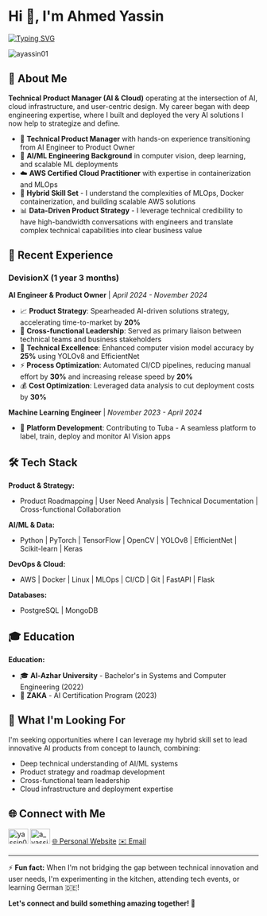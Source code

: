 # Hi 👋, I'm Ahmed Yassin

[![Typing SVG](https://readme-typing-svg.demolab.com/?lines=Technical+Product+Manager;AI+%26+Cloud+Specialist;Bridging+Technical+Innovation+with+User+Needs;Let's+connect!&font=VT323&size=24&color=36BCF7&center=true&width=700)](https://git.io/typing-svg)

<p align="left">
  <img src="https://komarev.com/ghpvc/?username=ayassin01&label=Profile%20views&color=0e75b6&style=flat" alt="ayassin01" />
</p>

## 🚀 About Me

**Technical Product Manager (AI & Cloud)** operating at the intersection of AI, cloud infrastructure, and user-centric design. My career began with deep engineering expertise, where I built and deployed the very AI solutions I now help to strategize and define.

- 🎯 **Technical Product Manager** with hands-on experience transitioning from AI Engineer to Product Owner
- 🤖 **AI/ML Engineering Background** in computer vision, deep learning, and scalable ML deployments  
- ☁️ **AWS Certified Cloud Practitioner** with expertise in containerization and MLOps
- 🔄 **Hybrid Skill Set** - I understand the complexities of MLOps, Docker containerization, and building scalable AWS solutions
- 📊 **Data-Driven Product Strategy** - I leverage technical credibility to have high-bandwidth conversations with engineers and translate complex technical capabilities into clear business value

## 💼 Recent Experience

### DevisionX (1 year 3 months)
**AI Engineer & Product Owner** | *April 2024 - November 2024*
- 📈 **Product Strategy**: Spearheaded AI-driven solutions strategy, accelerating time-to-market by **20%**
- 🎯 **Cross-functional Leadership**: Served as primary liaison between technical teams and business stakeholders
- 🔧 **Technical Excellence**: Enhanced computer vision model accuracy by **25%** using YOLOv8 and EfficientNet
- ⚡ **Process Optimization**: Automated CI/CD pipelines, reducing manual effort by **30%** and increasing release speed by **20%**
- 💰 **Cost Optimization**: Leveraged data analysis to cut deployment costs by **30%**

**Machine Learning Engineer** | *November 2023 - April 2024*
- 🔨 **Platform Development**: Contributing to Tuba - A seamless platform to label, train, deploy and monitor AI Vision apps

## 🛠️ Tech Stack

**Product & Strategy:**
- Product Roadmapping | User Need Analysis | Technical Documentation | Cross-functional Collaboration

**AI/ML & Data:**
- Python | PyTorch | TensorFlow | OpenCV | YOLOv8 | EfficientNet | Scikit-learn | Keras

**DevOps & Cloud:**
- AWS | Docker | Linux | MLOps | CI/CD | Git | FastAPI | Flask

**Databases:**
- PostgreSQL | MongoDB

## 🎓 Education 

**Education:**
- 🎓 **Al-Azhar University** - Bachelor's in Systems and Computer Engineering (2022)
- 🤖 **ZAKA** - AI Certification Program (2023)


## 🎯 What I'm Looking For

I'm seeking opportunities where I can leverage my hybrid skill set to lead innovative AI products from concept to launch, combining:
- Deep technical understanding of AI/ML systems
- Product strategy and roadmap development
- Cross-functional team leadership
- Cloud infrastructure and deployment expertise

## 🌐 Connect with Me

<p align="left">
  <a href="https://linkedin.com/in/yassin01" target="blank"><img src="https://raw.githubusercontent.com/rahuldkjain/github-profile-readme-generator/master/src/images/icons/Social/linked-in-alt.svg" alt="yassin01" height="30" width="40" /></a>
  <a href="https://twitter.com/a_yassin01" target="blank"><img src="https://cdn.jsdelivr.net/npm/simple-icons@v9/icons/x.svg" alt="a_yassin01" height="30" width="40" /></a>
  <a href="https://yassin01.com" target="blank">🌐 Personal Website</a>
  <a href="mailto:ah.yassin01@gmail.com">✉️ Email</a>
</p>

---

⚡ **Fun fact:** When I'm not bridging the gap between technical innovation and user needs, I'm experimenting in the kitchen, attending tech events, or learning German 🇩🇪!

**Let's connect and build something amazing together! 🚀**
